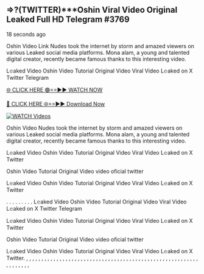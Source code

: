 ## =>?(TWITTER)***Oshin Viral Video Original Leaked Full HD Telegram  #3769

18 seconds ago

Oshin Video Link Nudes took the internet by storm and amazed viewers on various Leaked social media platforms. Mona alam, a young and talented digital creator, recently became famous thanks to this interesting video.

L𝚎aked Video Oshin Video Tutorial Original Video Viral Video L𝚎aked on X Twitter Telegram

[🌐 CLICK HERE 🟢==►► WATCH NOW](https://dekho-ki-hoy-07-2k25.blogspot.com/2025/01/viral-on.html)

[🔴 CLICK HERE 🌐==►► Download Now](https://dekho-ki-hoy-07-2k25.blogspot.com/2025/01/viral-on.html)

[![WATCH Videos](https://i.imgur.com/dJHk4Zq.gif)](https://dekho-ki-hoy-07-2k25.blogspot.com/2025/01/viral-on.html)

Oshin Video Nudes took the internet by storm and amazed viewers on various Leaked social media platforms. Mona alam, a young and talented digital creator, recently became famous thanks to this interesting video.

L𝚎aked Video Oshin Video Tutorial Original Video Viral Video L𝚎aked on X Twitter

Oshin Video Tutorial Original Video video oficial twitter

L𝚎aked Video Oshin Video Tutorial Original Video Viral Video L𝚎aked on X Twitter

. . . . . . . . . L𝚎aked Video Oshin Video Tutorial Original Video Viral Video L𝚎aked on X Twitter Telegram

L𝚎aked Video Oshin Video Tutorial Original Video Viral Video L𝚎aked on X Twitter

Oshin Video Tutorial Original Video video oficial twitter

L𝚎aked Video Oshin Video Tutorial Original Video Viral Video L𝚎aked on X Twitter.
,
,
,
,
,
,
,
,
,
,
,
,
,
,
,
,
,
,
,
,
,
,
,
,
,
,
,
,
,
,
,
,
,
,
,
,
,
,
,
,
,
,
,
,
,
,
,
,
,
,
,
,
,
,
,
,
,
,
,
,
,
,
,
,
,